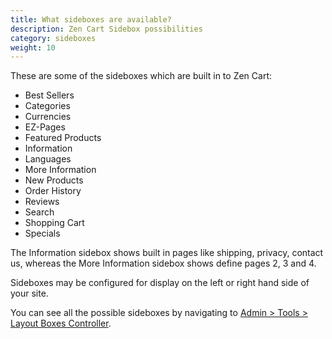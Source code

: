 ```yaml
---
title: What sideboxes are available? 
description: Zen Cart Sidebox possibilities
category: sideboxes
weight: 10
---
```


These are some of the sideboxes which are built in to Zen Cart: 

- Best Sellers
- Categories
- Currencies
- EZ-Pages 
- Featured Products 
- Information 
- Languages
- More Information
- New Products
- Order History
- Reviews
- Search
- Shopping Cart
- Specials

The Information sidebox shows built in pages like shipping, privacy, contact us, whereas the More Information sidebox shows define pages 2, 3 and 4.

Sideboxes may be configured for display on the left or right hand side
of your site.

You can see all the possible sideboxes by navigating to [Admin > Tools > Layout Boxes Controller](/user/admin_pages/tools/layout_boxes_controller/). 


